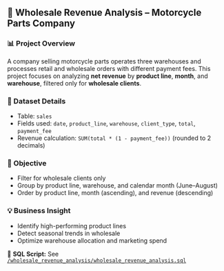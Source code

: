 ## 🔧 Wholesale Revenue Analysis – Motorcycle Parts Company

### 📊 Project Overview  
A company selling motorcycle parts operates three warehouses and processes retail and wholesale orders with different payment fees. This project focuses on analyzing **net revenue** by **product line**, **month**, and **warehouse**, filtered only for **wholesale clients**.

### 📂 Dataset Details  
- Table: `sales`  
- Fields used: `date`, `product_line`, `warehouse`, `client_type`, `total`, `payment_fee`  
- Revenue calculation: `SUM(total * (1 - payment_fee))` (rounded to 2 decimals)

### 🎯 Objective  
- Filter for wholesale clients only  
- Group by product line, warehouse, and calendar month (June–August)  
- Order by product line, month (ascending), and revenue (descending)

### 💡 Business Insight  
- Identify high-performing product lines  
- Detect seasonal trends in wholesale  
- Optimize warehouse allocation and marketing spend

📄 **SQL Script:** See [`/wholesale_revenue_analysis/wholesale_revenue_analysis.sql`](./wholesale_revenue_analysis/wholesale_revenue_analysis.sql)
